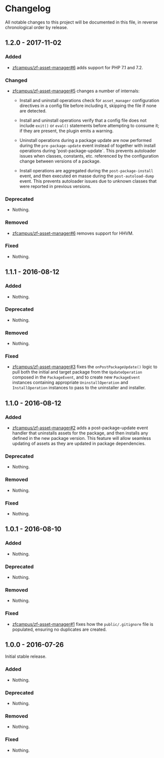 # Changelog

All notable changes to this project will be documented in this file, in reverse chronological order by release.

## 1.2.0 - 2017-11-02

### Added

- [zfcampus/zf-asset-manager#6](https://github.com/zfcampus/zf-asset-manager/pull/6) adds support for
  PHP 7.1 and 7.2.

### Changed

- [zfcampus/zf-asset-manager#5](https://github.com/zfcampus/zf-asset-manager/pull/5) changes a number of
  internals:

  - Install and uninstall operations check for `asset_manager` configuration
    directives in a config file before including it, skipping the file if none
    are detected.

  - Install and uninstall operations verify that a config file does not include
    `exit()` or `eval()` statements before attempting to consume it; if they are
    present, the plugin emits a warning.

  - Uninstall operations during a package update are now performed during the
    `pre-package-update` event instead of together with install operations
    during 'post-package-update`. This prevents autoloader issues when classes,
    constants, etc. referenced by the configuration change between versions of a
    package.

  - Install operations are aggregated during the `post-package-install` event,
    and then executed en masse during the `post-autoload-dump` event. This
    prevents autoloader issues due to unknown classes that were reported
    in previous versions.

### Deprecated

- Nothing.

### Removed

- [zfcampus/zf-asset-manager#6](https://github.com/zfcampus/zf-asset-manager/pull/6) removes support for
  HHVM.

### Fixed

- Nothing.

## 1.1.1 - 2016-08-12

### Added

- Nothing.

### Deprecated

- Nothing.

### Removed

- Nothing.

### Fixed

- [zfcampus/zf-asset-manager#3](https://github.com/zfcampus/zf-asset-manager/pull/3) fixes the
  `onPostPackageUpdate()` logic to pull both the initial and target package from
  the `UpdateOperation` composed in the `PackageEvent`, and to create
  new `PackageEvent` instances containing appropriate `UninstallOperation` and
  `InstallOperation` instances to pass to the uninstaller and installer.

## 1.1.0 - 2016-08-12

### Added

- [zfcampus/zf-asset-manager#2](https://github.com/zfcampus/zf-asset-manager/pull/2) adds a
  post-package-update event handler that uninstalls assets for the package, and
  then installs any defined in the new package version. This feature will allow
  seamless updating of assets as they are updated in package dependencies.

### Deprecated

- Nothing.

### Removed

- Nothing.

### Fixed

- Nothing.

## 1.0.1 - 2016-08-10

### Added

- Nothing.

### Deprecated

- Nothing.

### Removed

- Nothing.

### Fixed

- [zfcampus/zf-asset-manager#1](https://github.com/zfcampus/zf-asset-manager/pull/1) fixes how the
  `public/.gitignore` file is populated, ensuring no duplicates are created.

## 1.0.0 - 2016-07-26

Initial stable release.

### Added

- Nothing.

### Deprecated

- Nothing.

### Removed

- Nothing.

### Fixed

- Nothing.
